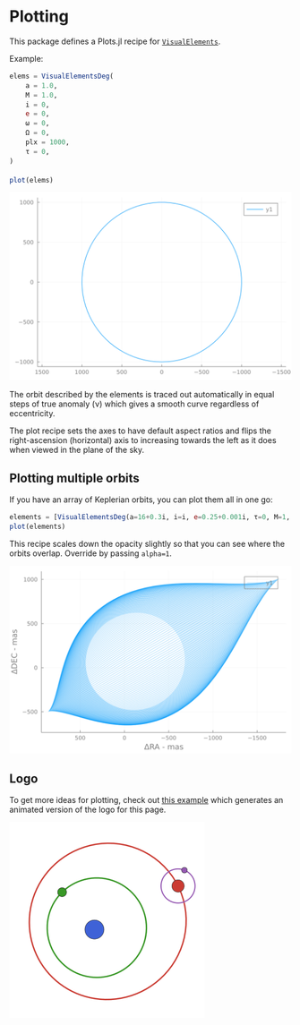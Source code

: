 # Plotting

This package defines a Plots.jl recipe for [`VisualElements`](@ref).

Example:
```julia
elems = VisualElementsDeg(
    a = 1.0,
    M = 1.0,
    i = 0,
    e = 0,
    ω = 0,
    Ω = 0,
    plx = 1000,
    τ = 0,
)

plot(elems)
```

![orbit](assets/orbit-1.svg)

The orbit described by the elements is traced out automatically in equal steps of true anomaly (ν) which gives a smooth curve regardless of eccentricity.

The plot recipe sets the axes to have default aspect ratios and flips the right-ascension (horizontal) axis to increasing towards the left as it does when viewed in the plane of the sky.


## Plotting multiple orbits
If you have an array of Keplerian orbits, you can plot them all in one go:
```julia
elements = [VisualElementsDeg(a=16+0.3i, i=i, e=0.25+0.001i, τ=0, M=1, ω=0, Ω=120, plx=35) for i in 1:1:90]
plot(elements)
```
This recipe scales down the opacity slightly so that you can see where the orbits overlap. Override by passing `alpha=1`.

![orbit](assets/orbit-2.svg)

## Logo
To get more ideas for plotting, check out [this example](https://github.com/sefffal/PlanetOrbits.jl/blob/master/docs/logo.jl) which generates an animated version of the logo for this page.

![orbit logo](assets/logo.gif)